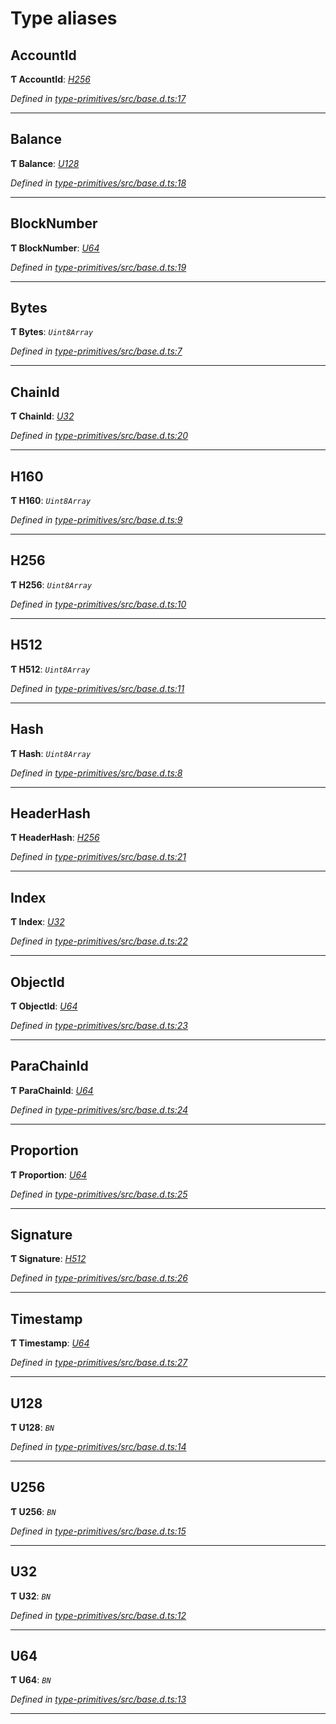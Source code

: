 

# Type aliases

<a id="accountid"></a>

##  AccountId

**Ƭ AccountId**: *[H256](_type_primitives_src_base_d_.md#h256)*

*Defined in [type-primitives/src/base.d.ts:17](https://github.com/polkadot-js/api/blob/ef78f2a/packages/type-primitives/src/base.d.ts#L17)*

___
<a id="balance"></a>

##  Balance

**Ƭ Balance**: *[U128](_type_primitives_src_base_d_.md#u128)*

*Defined in [type-primitives/src/base.d.ts:18](https://github.com/polkadot-js/api/blob/ef78f2a/packages/type-primitives/src/base.d.ts#L18)*

___
<a id="blocknumber"></a>

##  BlockNumber

**Ƭ BlockNumber**: *[U64](_type_primitives_src_base_d_.md#u64)*

*Defined in [type-primitives/src/base.d.ts:19](https://github.com/polkadot-js/api/blob/ef78f2a/packages/type-primitives/src/base.d.ts#L19)*

___
<a id="bytes"></a>

##  Bytes

**Ƭ Bytes**: *`Uint8Array`*

*Defined in [type-primitives/src/base.d.ts:7](https://github.com/polkadot-js/api/blob/ef78f2a/packages/type-primitives/src/base.d.ts#L7)*

___
<a id="chainid"></a>

##  ChainId

**Ƭ ChainId**: *[U32](_type_primitives_src_base_d_.md#u32)*

*Defined in [type-primitives/src/base.d.ts:20](https://github.com/polkadot-js/api/blob/ef78f2a/packages/type-primitives/src/base.d.ts#L20)*

___
<a id="h160"></a>

##  H160

**Ƭ H160**: *`Uint8Array`*

*Defined in [type-primitives/src/base.d.ts:9](https://github.com/polkadot-js/api/blob/ef78f2a/packages/type-primitives/src/base.d.ts#L9)*

___
<a id="h256"></a>

##  H256

**Ƭ H256**: *`Uint8Array`*

*Defined in [type-primitives/src/base.d.ts:10](https://github.com/polkadot-js/api/blob/ef78f2a/packages/type-primitives/src/base.d.ts#L10)*

___
<a id="h512"></a>

##  H512

**Ƭ H512**: *`Uint8Array`*

*Defined in [type-primitives/src/base.d.ts:11](https://github.com/polkadot-js/api/blob/ef78f2a/packages/type-primitives/src/base.d.ts#L11)*

___
<a id="hash"></a>

##  Hash

**Ƭ Hash**: *`Uint8Array`*

*Defined in [type-primitives/src/base.d.ts:8](https://github.com/polkadot-js/api/blob/ef78f2a/packages/type-primitives/src/base.d.ts#L8)*

___
<a id="headerhash"></a>

##  HeaderHash

**Ƭ HeaderHash**: *[H256](_type_primitives_src_base_d_.md#h256)*

*Defined in [type-primitives/src/base.d.ts:21](https://github.com/polkadot-js/api/blob/ef78f2a/packages/type-primitives/src/base.d.ts#L21)*

___
<a id="index"></a>

##  Index

**Ƭ Index**: *[U32](_type_primitives_src_base_d_.md#u32)*

*Defined in [type-primitives/src/base.d.ts:22](https://github.com/polkadot-js/api/blob/ef78f2a/packages/type-primitives/src/base.d.ts#L22)*

___
<a id="objectid"></a>

##  ObjectId

**Ƭ ObjectId**: *[U64](_type_primitives_src_base_d_.md#u64)*

*Defined in [type-primitives/src/base.d.ts:23](https://github.com/polkadot-js/api/blob/ef78f2a/packages/type-primitives/src/base.d.ts#L23)*

___
<a id="parachainid"></a>

##  ParaChainId

**Ƭ ParaChainId**: *[U64](_type_primitives_src_base_d_.md#u64)*

*Defined in [type-primitives/src/base.d.ts:24](https://github.com/polkadot-js/api/blob/ef78f2a/packages/type-primitives/src/base.d.ts#L24)*

___
<a id="proportion"></a>

##  Proportion

**Ƭ Proportion**: *[U64](_type_primitives_src_base_d_.md#u64)*

*Defined in [type-primitives/src/base.d.ts:25](https://github.com/polkadot-js/api/blob/ef78f2a/packages/type-primitives/src/base.d.ts#L25)*

___
<a id="signature"></a>

##  Signature

**Ƭ Signature**: *[H512](_type_primitives_src_base_d_.md#h512)*

*Defined in [type-primitives/src/base.d.ts:26](https://github.com/polkadot-js/api/blob/ef78f2a/packages/type-primitives/src/base.d.ts#L26)*

___
<a id="timestamp"></a>

##  Timestamp

**Ƭ Timestamp**: *[U64](_type_primitives_src_base_d_.md#u64)*

*Defined in [type-primitives/src/base.d.ts:27](https://github.com/polkadot-js/api/blob/ef78f2a/packages/type-primitives/src/base.d.ts#L27)*

___
<a id="u128"></a>

##  U128

**Ƭ U128**: *`BN`*

*Defined in [type-primitives/src/base.d.ts:14](https://github.com/polkadot-js/api/blob/ef78f2a/packages/type-primitives/src/base.d.ts#L14)*

___
<a id="u256"></a>

##  U256

**Ƭ U256**: *`BN`*

*Defined in [type-primitives/src/base.d.ts:15](https://github.com/polkadot-js/api/blob/ef78f2a/packages/type-primitives/src/base.d.ts#L15)*

___
<a id="u32"></a>

##  U32

**Ƭ U32**: *`BN`*

*Defined in [type-primitives/src/base.d.ts:12](https://github.com/polkadot-js/api/blob/ef78f2a/packages/type-primitives/src/base.d.ts#L12)*

___
<a id="u64"></a>

##  U64

**Ƭ U64**: *`BN`*

*Defined in [type-primitives/src/base.d.ts:13](https://github.com/polkadot-js/api/blob/ef78f2a/packages/type-primitives/src/base.d.ts#L13)*

___

